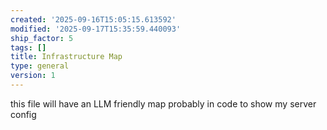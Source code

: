 ```yaml
---
created: '2025-09-16T15:05:15.613592'
modified: '2025-09-17T15:35:59.440093'
ship_factor: 5
tags: []
title: Infrastructure Map
type: general
version: 1
---
```


this file will have an LLM friendly map probably in code to show my server config